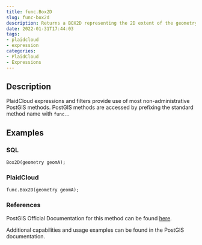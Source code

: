 ```yaml
---
title: func.Box2D
slug: func-box2d
description: Returns a BOX2D representing the 2D extent of the geometry
date: 2022-01-31T17:44:03
tags:
- plaidcloud
- expression
categories:
- PlaidCloud
- Expressions
---
```



## Description


PlaidCloud expressions and filters provide use of most non-administrative PostGIS methods. PostGIS methods are accessed by prefixing the standard method name with `func.`.



## Examples


### SQL



```
Box2D(geometry geomA);
```


### PlaidCloud



```
func.Box2D(geometry geomA);
```


### References


PostGIS Official Documentation for this method can be found [here](https://postgis.net/docs/manual-3.1/Box2D.html).



Additional capabilities and usage examples can be found in the PostGIS documentation.

